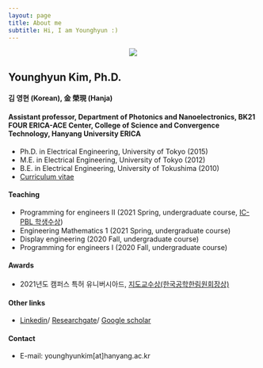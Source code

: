 ```yaml
---
layout: page
title: About me
subtitle: Hi, I am Younghyun :)
---
```


<p align="center"><img src="https://user-images.githubusercontent.com/32427749/130535244-3c8956f4-23e3-4b1b-92f9-a2343ab566b3.png"></p>

## Younghyun Kim, Ph.D.
#### 김 영현 (Korean), 金 榮現 (Hanja)
#### Assistant professor, Department of Photonics and Nanoelectronics, BK21 FOUR ERICA-ACE Center, College of Science and Convergence Technology, Hanyang University ERICA
- Ph.D. in Electrical Engineering, University of Tokyo (2015)
- M.E. in Electrical Engineering, University of Tokyo (2012) 
- B.E. in Electrical Engineering, University of Tokushima (2010)
- [Curriculum vitae](https://yh2424.github.io/cv)

#### Teaching
- Programming for engineers II (2021 Spring, undergraduate course, [IC-PBL 학생수상](https://yh2424.github.io/2021-08-11-Award/))
- Engineering Mathematics 1 (2021 Spring, undergraduate course)
- Display engineering (2020 Fall, undergraduate course)
- Programming for engineers I (2020 Fall, undergraduate course)

#### Awards
- 2021년도 캠퍼스 특허 유니버시아드, [지도교수상(한국공학한림원회장상)](https://yh2424.github.io/2021-11-24-CPU/) 

#### Other links
- [Linkedin](https://www.linkedin.com/in/younghyun-kim-6806b5119)/  [Researchgate](https://www.researchgate.net/profile/Younghyun_Kim4)/ [Google scholar](https://scholar.google.com/citations?user=-X-RZCgAAAAJ&hl=en)

#### Contact
- E-mail: younghyunkim[at]hanyang.ac.kr

<!--- 
![image](https://user-images.githubusercontent.com/32427749/127579757-95fe1d97-7820-4485-acfe-42483abd727e.png)
![image](https://user-images.githubusercontent.com/32427749/130535244-3c8956f4-23e3-4b1b-92f9-a2343ab566b3.png)
--->